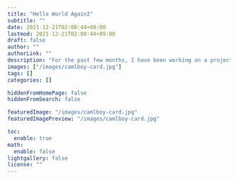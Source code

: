 ```yaml
---
title: "Hello World Again2"
subtitle: ""
date: 2021-12-21T02:08:44+09:00
lastmod: 2021-12-21T02:08:44+09:00
draft: false
author: ""
authorLink: ""
description: "For the past few months, I have been working on a project called CAMLBOY, a Game Boy emulator that runs in the browser. It is written in OCaml and compiled to JavaScript via js_of_ocaml."
images: ["/images/camlboy-card.jpg"]
tags: []
categories: []

hiddenFromHomePage: false
hiddenFromSearch: false

featuredImage: "/images/camlboy-card.jpg"
featuredImagePreview: "/images/camlboy-card.jpg"

toc:
  enable: true
math:
  enable: false
lightgallery: false
license: ""
---
```


<!--more-->
